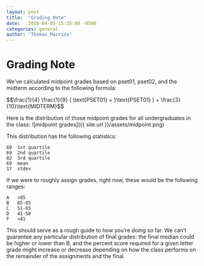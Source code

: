 ```yaml
---
layout: post
title:  "Grading Note"
date:   2018-04-05 15:35:00 -0500
categories: general
author: "Thomas Macrina"
---
```


# Grading Note
We've calculated midpoint grades based on pset01, pset02, and the midterm according to the following formula:

$$\frac{1}{4} \frac{1}{9} ( \text{PSET01} + }\text{PSET01} ) + \frac{3}{10}\text{MIDTERM}$$

Here is the distribution of those midpoint grades for all undergraduates in the class:
![midpoint grades]({{ site.url }}/assets/midpoint.png)

This distribution has the following statistics:
```
60	1st quartile
69	2nd quartile
82	3rd quartile
69	mean
17	stdev
```

If we were to roughly assign grades, right now, these would be the following ranges:
```
A	>85
B	65-85
C	51-65
D	41-50
F	<41
```

This should serve as a rough guide to how you’re doing so far. We can’t guarantee any particular distribution of final grades: the final median could be higher or lower than B, and the percent score required for a given letter grade might increase or decrease depending on how the class performs on the remainder of the assignments and the final.
